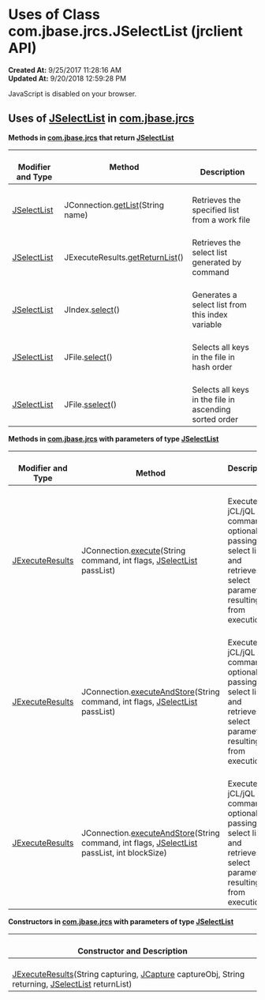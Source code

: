 # Uses of Class com.jbase.jrcs.JSelectList (jrclient   API)

**Created At:** 9/25/2017 11:28:16 AM  
**Updated At:** 9/20/2018 12:59:28 PM  

<!--<br>    try {<br>        if (location.href.indexOf('is-external=true') == -1) {<br>            parent.document.title="Uses of Class com.jbase.jrcs.JSelectList (jrclient   API)";<br>        }<br>    }<br>    catch(err) {<br>    }<br>//-->
JavaScript is disabled on your browser.



## Uses of [JSelectList](/jrcs/com_jbase_jrcs_jselectlist "class in com.jbase.jrcs") in [com.jbase.jrcs](/jrcs/com_jbase_jrcs_package-summary)



**Methods in [com.jbase.jrcs](/jrcs/com_jbase_jrcs_package-summary) that return [JSelectList](/jrcs/com_jbase_jrcs_jselectlist "class in com.jbase.jrcs")**


| <br>Modifier and Type<br> | Method<br> | <br>Description<br> |
| --- | --- | --- |
| <br>[JSelectList](/jrcs/com_jbase_jrcs_jselectlist "class in com.jbase.jrcs")<br> | <br>JConnection.[getList](/jrcs/com_jbase_jrcs_JConnection#getList-java.lang.String-)(String name)<br> | <br>Retrieves the specified list from a work file<br> |
| <br>[JSelectList](/jrcs/com_jbase_jrcs_jselectlist "class in com.jbase.jrcs")<br> | <br>JExecuteResults.[getReturnList](/jrcs/com_jbase_jrcs_jexecuteresults#getReturnList--)()<br> | <br>Retrieves the select list generated by command<br> |
| <br>[JSelectList](/jrcs/com_jbase_jrcs_jselectlist "class in com.jbase.jrcs")<br> | <br>JIndex.[select](/jrcs/com_jbase_jrcs_JIndex#select--)()<br> | <br>Generates a select list from this index variable<br> |
| <br>[JSelectList](/jrcs/com_jbase_jrcs_jselectlist "class in com.jbase.jrcs")<br> | <br>JFile.[select](/jrcs/com_jbase_jrcs_JFile#select--)()<br> | <br>Selects all keys in the file in hash order<br> |
| <br>[JSelectList](/jrcs/com_jbase_jrcs_jselectlist "class in com.jbase.jrcs")<br> | <br>JFile.[sselect](/jrcs/com_jbase_jrcs_JFile#sselect--)()<br> | <br>Selects all keys in the file in ascending sorted order<br> |



**Methods in [com.jbase.jrcs](/jrcs/com_jbase_jrcs_package-summary) with parameters of type [JSelectList](/jrcs/com_jbase_jrcs_jselectlist "class in com.jbase.jrcs")**

| <br>Modifier and Type<br> | <br>Method<br> | Description  |
| --- | --- | --- |
| <br>[JExecuteResults](/jrcs/com_jbase_jrcs_jexecuteresults "class in com.jbase.jrcs")<br> | <br>JConnection.[execute](/jrcs/com_jbase_jrcs_JConnection#execute-java.lang.String-int-com.jbase.jrcs.JSelectList-)(String command, int flags, [JSelectList](/jrcs/com_jbase_jrcs_jselectlist "class in com.jbase.jrcs") passList)<br> | <br>Executes a jCL/jQL command optionally passing it a select list and retrieves select parameters resulting from execution<br> |
| <br>[JExecuteResults](/jrcs/com_jbase_jrcs_jexecuteresults "class in com.jbase.jrcs")<br> | <br>JConnection.[executeAndStore](/jrcs/com_jbase_jrcs_JConnection#executeAndStore-java.lang.String-int-com.jbase.jrcs.JSelectList-)(String command, int flags, [JSelectList](/jrcs/com_jbase_jrcs_jselectlist "class in com.jbase.jrcs") passList)<br> | <br>Executes a jCL/jQL command optionally passing it a select list and retrieves select parameters resulting from execution.<br> |
| <br>[JExecuteResults](/jrcs/com_jbase_jrcs_jexecuteresults "class in com.jbase.jrcs")<br> | <br>JConnection.[executeAndStore](/jrcs/com_jbase_jrcs_JConnection#executeAndStore--)(String command, int flags, [JSelectList](/jrcs/com_jbase_jrcs_jselectlist "class in com.jbase.jrcs") passList, int blockSize)<br> | <br>Executes a jCL/jQL command optionally passing it a select list and retrieves select parameters resulting from execution.<br> |



**Constructors in [com.jbase.jrcs](/jrcs/com_jbase_jrcs_package-summary) with parameters of type [JSelectList](/jrcs/com_jbase_jrcs_jselectlist "class in com.jbase.jrcs")**

| <br>Constructor and Description<br> |
| --- |
| <br>[JExecuteResults](/jrcs/com_jbase_jrcs_jexecuteresults#JExecuteResults-java.lang.String-com.jbase.jrcs.JCapture-java.lang.String-com.jbase.jrcs.JSelectList-)(String capturing, [JCapture](/jrcs/com_jbase_jrcs_jcapture "class in com.jbase.jrcs") captureObj, String returning, [JSelectList](/jrcs/com_jbase_jrcs_jselectlist "class in com.jbase.jrcs") returnList)<br> |


